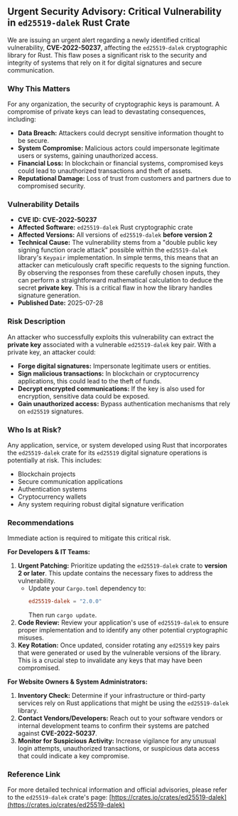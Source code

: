 ## Urgent Security Advisory: Critical Vulnerability in `ed25519-dalek` Rust Crate

We are issuing an urgent alert regarding a newly identified critical vulnerability, **CVE-2022-50237**, affecting the `ed25519-dalek` cryptographic library for Rust. This flaw poses a significant risk to the security and integrity of systems that rely on it for digital signatures and secure communication.

### Why This Matters

For any organization, the security of cryptographic keys is paramount. A compromise of private keys can lead to devastating consequences, including:

*   **Data Breach:** Attackers could decrypt sensitive information thought to be secure.
*   **System Compromise:** Malicious actors could impersonate legitimate users or systems, gaining unauthorized access.
*   **Financial Loss:** In blockchain or financial systems, compromised keys could lead to unauthorized transactions and theft of assets.
*   **Reputational Damage:** Loss of trust from customers and partners due to compromised security.

### Vulnerability Details

*   **CVE ID:** **CVE-2022-50237**
*   **Affected Software:** `ed25519-dalek` Rust cryptographic crate
*   **Affected Versions:** All versions of `ed25519-dalek` **before version 2**
*   **Technical Cause:** The vulnerability stems from a "double public key signing function oracle attack" possible within the `ed25519-dalek` library's `Keypair` implementation. In simple terms, this means that an attacker can meticulously craft specific requests to the signing function. By observing the responses from these carefully chosen inputs, they can perform a straightforward mathematical calculation to deduce the secret **private key**. This is a critical flaw in how the library handles signature generation.
*   **Published Date:** 2025-07-28

### Risk Description

An attacker who successfully exploits this vulnerability can extract the **private key** associated with a vulnerable `ed25519-dalek` key pair. With a private key, an attacker could:

*   **Forge digital signatures:** Impersonate legitimate users or entities.
*   **Sign malicious transactions:** In blockchain or cryptocurrency applications, this could lead to the theft of funds.
*   **Decrypt encrypted communications:** If the key is also used for encryption, sensitive data could be exposed.
*   **Gain unauthorized access:** Bypass authentication mechanisms that rely on `ed25519` signatures.

### Who Is at Risk?

Any application, service, or system developed using Rust that incorporates the `ed25519-dalek` crate for its `ed25519` digital signature operations is potentially at risk. This includes:

*   Blockchain projects
*   Secure communication applications
*   Authentication systems
*   Cryptocurrency wallets
*   Any system requiring robust digital signature verification

### Recommendations

Immediate action is required to mitigate this critical risk.

**For Developers & IT Teams:**

1.  **Urgent Patching:** Prioritize updating the `ed25519-dalek` crate to **version 2 or later**. This update contains the necessary fixes to address the vulnerability.
    *   Update your `Cargo.toml` dependency to:
        ```toml
        ed25519-dalek = "2.0.0"
        ```
        Then run `cargo update`.
2.  **Code Review:** Review your application's use of `ed25519-dalek` to ensure proper implementation and to identify any other potential cryptographic misuses.
3.  **Key Rotation:** Once updated, consider rotating any `ed25519` key pairs that were generated or used by the vulnerable versions of the library. This is a crucial step to invalidate any keys that may have been compromised.

**For Website Owners & System Administrators:**

1.  **Inventory Check:** Determine if your infrastructure or third-party services rely on Rust applications that might be using the `ed25519-dalek` library.
2.  **Contact Vendors/Developers:** Reach out to your software vendors or internal development teams to confirm their systems are patched against **CVE-2022-50237**.
3.  **Monitor for Suspicious Activity:** Increase vigilance for any unusual login attempts, unauthorized transactions, or suspicious data access that could indicate a key compromise.

### Reference Link

For more detailed technical information and official advisories, please refer to the `ed25519-dalek` crate's page:
[https://crates.io/crates/ed25519-dalek](https://crates.io/crates/ed25519-dalek)